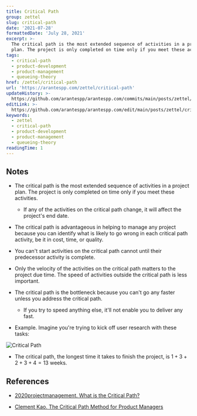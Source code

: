 ```yaml
---
title: Critical Path
group: zettel
slug: critical-path
date: '2021-07-28'
formattedDate: 'July 28, 2021'
excerpt: >-
  The critical path is the most extended sequence of activities in a project
  plan. The project is only completed on time only if you meet these activities.
tags:
  - critical-path
  - product-development
  - product-management
  - queueing-theory
href: /zettel/critical-path
url: 'https://arantespp.com/zettel/critical-path'
updateHistory: >-
  https://github.com/arantespp/arantespp.com/commits/main/posts/zettel/critical-path.md
editLink: >-
  https://github.com/arantespp/arantespp.com/edit/main/posts/zettel/critical-path.md
keywords:
  - zettel
  - critical-path
  - product-development
  - product-management
  - queueing-theory
readingTime: 1
---
```


## Notes

- The critical path is the most extended sequence of activities in a project plan. The project is only completed on time only if you meet these activities.

  - If any of the activities on the critical path change, it will affect the project's end date.

- The critical path is advantageous in helping to manage any project because you can identify what is likely to go wrong in each critical path activity, be it in cost, time, or quality.

- You can't start activities on the critical path cannot until their predecessor activity is complete.

- Only the velocity of the activities on the critical path matters to the project due time. The speed of activities outside the critical path is less important.

- The critical path is the bottleneck because you can't go any faster unless you address the critical path.

  - If you try to speed anything else, it'll not enable you to deliver any fast.

- Example. Imagine you're trying to kick off user research with these tasks:

![Critical Path](/images/zettelkasten/critical-path-1.png)

- The critical path, the longest time it takes to finish the project, is $1 + 3 + 2 + 3 + 4 = 13$ weeks.

## References

- [2020projectmanagement. What is the Critical Path?](https://2020projectmanagement.com/resources/project-planning-3/what-is-the-critical-path)

- [Clement Kao. The Critical Path Method for Product Managers](https://productmanagerhq.com/the-critical-path-method-for-product-managers/)
